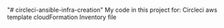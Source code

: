 "# circleci-ansible-infra-creation" 
My code in this project for:
    Circleci
    aws template cloudFormation
    Inventory file
